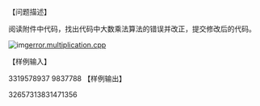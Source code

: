 【问题描述】

阅读附件中代码，找出代码中大数乘法算法的错误并改正，提交修改后的代码。

![img](https://n.ustb.edu.cn/http/77726476706e69737468656265737421a2a713d275603c1e285ac7fdce00/admin/third/ueditor/dialogs/attachment/fileTypeImages/icon_txt.gif?vpn-1)[error.multiplication.cpp](https://n.ustb.edu.cn/http/77726476706e69737468656265737421a2a713d275603c1e285ac7fdce00/userfiles/file/1540029832544027508.cpp)

【样例输入】

3319578937
9837788
【样例输出】

32657313831471356